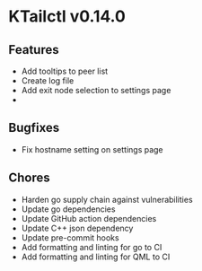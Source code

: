 # KTailctl v0.14.0

## Features

- Add tooltips to peer list
- Create log file
- Add exit node selection to settings page
-

## Bugfixes

- Fix hostname setting on settings page

## Chores

- Harden go supply chain against vulnerabilities
- Update go dependencies
- Update GitHub action dependencies
- Update C++ json dependency
- Update pre-commit hooks
- Add formatting and linting for go to CI
- Add formatting and linting for QML to CI
